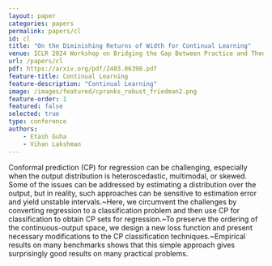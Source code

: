 ```yaml
---
layout: paper
categories: papers
permalink: papers/cl
id: cl
title: "On the Diminishing Returns of Width for Continual Learning"
venue: ICLR 2024 Workshop on Bridging the Gap Between Practice and Theory in Deep Learning
url: /papers/cl
pdf: https://arxiv.org/pdf/2403.06398.pdf
feature-title: Continual Learning
feature-description: "Continual Learning"
image: /images/featured/cpranks_robust_friedman2.png
feature-order: 1
featured: false
selected: true
type: conference
authors:
    - Etash Guha
    - Vihan Lakshman
---
```

Conformal prediction (CP) for regression can be challenging, especially when the output distribution is heteroscedastic, multimodal, or skewed. Some of the issues can be addressed by estimating a distribution over the output, but in reality, such approaches can be sensitive to estimation error and yield unstable intervals.~Here, we circumvent the challenges by converting regression to a classification problem and then use CP for classification to obtain CP sets for regression.~To preserve the ordering of the continuous-output space, we design a new loss function and present necessary modifications to the CP classification techniques.~Empirical results on many benchmarks shows that this simple approach gives surprisingly good results on many practical problems.